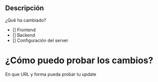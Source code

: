 ## Descripción 
¿Qué ha cambiado?

- [] Frontend
- [] Backend
- [] Configuración del server

# ¿Cómo puedo probar los cambios? 
En que URL y forma pueda probar tu update

